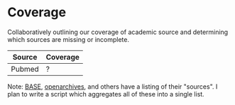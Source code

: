 # Coverage

Collaboratively outlining our coverage of academic source and determining which sources are missing or incomplete.

| Source | Coverage |
|--------|----------|
| Pubmed | ? | 

Note: [BASE](www.base-search.net/about/en/about_sources_date_dn.php?menu=2), [openarchives](https://www.openarchives.org/Register/BrowseSites), and others have a listing of their "sources". I plan to write a script which aggregates all of these into a single list.

